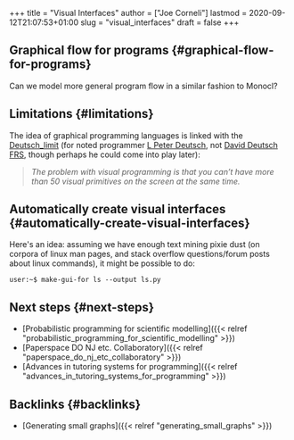 +++
title = "Visual Interfaces"
author = ["Joe Corneli"]
lastmod = 2020-09-12T21:07:53+01:00
slug = "visual_interfaces"
draft = false
+++

## Graphical flow for programs {#graphical-flow-for-programs}

Can we model more general program flow in a similar fashion to Monocl?


## Limitations {#limitations}

The idea of graphical programming languages is linked with the
[Deutsch\_limit](https://en.wikipedia.org/wiki/Deutsch%5Flimit) (for noted programmer [L Peter Deutsch](https://en.wikipedia.org/wiki/L.%5FPeter%5FDeutsch), not [David Deutsch
FRS](https://en.wikipedia.org/wiki/David%5FDeutsch), though perhaps he could come into play later):

> _The problem with visual programming is that you can’t have more than 50 visual primitives on the screen at the same time._


## Automatically create visual interfaces {#automatically-create-visual-interfaces}

Here's an idea: assuming we have enough text mining pixie dust (on
corpora of linux man pages, and stack overflow questions/forum posts
about linux commands), it might be possible to do:

`user:~$ make-gui-for ls --output ls.py`


## Next steps {#next-steps}

-   [Probabilistic programming for scientific modelling]({{< relref "probabilistic_programming_for_scientific_modelling" >}})
-   [Paperspace DO NJ etc. Collaboratory]({{< relref "paperspace_do_nj_etc_collaboratory" >}})
-   [Advances in tutoring systems for programming]({{< relref "advances_in_tutoring_systems_for_programming" >}})


## Backlinks {#backlinks}

-   [Generating small graphs]({{< relref "generating_small_graphs" >}})
